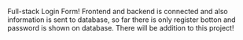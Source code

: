 Full-stack Login Form! Frontend and backend is connected and also information is sent to database, so far there is only register botton and password is shown on database. There will be addition to this project!
